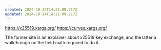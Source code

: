 ```yaml
---
created: 2024-10-14T14:21:09.217Z
updated: 2024-10-14T14:21:09.217Z
---
```

https://x25519.xargs.org/
https://curves.xargs.org/

The former site is an explainer about x25519 key exchange, and the latter a walkthrough on the field math required to do it.